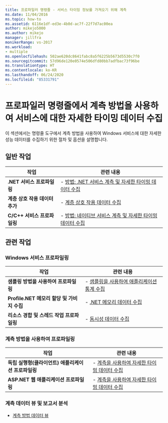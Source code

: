 ```yaml
---
title: 프로파일러 명령줄 - 서비스 타이밍 정보를 가져오기 위해 계측
ms.date: 11/04/2016
ms.topic: how-to
ms.assetid: 6116e1df-ed3e-4b0d-ac7f-22f7d7ac00ea
author: mikejo5000
ms.author: mikejo
manager: jillfra
monikerRange: vs-2017
ms.workload:
- multiple
ms.openlocfilehash: 502ae620dc8641fabc8a5f6225b5673d5530c7f0
ms.sourcegitcommit: 57d96de120e0574e506dfd80bb7adfbac73f96be
ms.translationtype: HT
ms.contentlocale: ko-KR
ms.lasthandoff: 06/24/2020
ms.locfileid: "85331791"
---
```

# <a name="collect-detailed-timing-data-for-services-by-using-the-instrumentation-method-from-the-profiler-command-line"></a>프로파일러 명령줄에서 계측 방법을 사용하여 서비스에 대한 자세한 타이밍 데이터 수집
이 섹션에서는 명령줄 도구에서 계측 방법을 사용하여 Windows 서비스에 대한 자세한 성능 데이터를 수집하기 위한 절차 및 옵션을 설명합니다.

## <a name="common-tasks"></a>일반 작업

|작업|관련 내용|
|----------|---------------------|
|**.NET 서비스 프로파일링**|-   [방법: .NET 서비스 계측 및 자세한 타이밍 데이터 수집](../profiling/how-to-instrument-a-dotnet-service-and-collect-detailed-timing-data-by-using-the-profiler-command-line.md)|
|**계층 상호 작용 데이터 추가**|-   [계층 상호 작용 데이터 수집](../profiling/adding-tier-interaction-data-from-the-command-line.md)|
|**C/C++ 서비스 프로파일링**|-   [방법: 네이티브 서비스 계측 및 자세한 타이밍 데이터 수집](../profiling/how-to-instrument-a-native-service-and-collect-detailed-timing-data-by-using-the-profiler-command-line.md)|

## <a name="related-tasks"></a>관련 작업

### <a name="profile-windows-services"></a>Windows 서비스 프로파일링

|작업|관련 내용|
|----------|---------------------|
|**샘플링 방법을 사용하여 프로파일링**|-   [샘플링을 사용하여 애플리케이션 통계 수집](../profiling/collecting-application-statistics-for-services-by-using-the-profiler-sampling-method.md)|
|**Profile.NET 메모리 할당 및 가비지 수집**|-   [.NET 메모리 데이터 수집](../profiling/collecting-memory-data-from-dotnet-framework-services-by-using-the-profiler-command-line.md)|
|**리소스 경합 및 스레드 작업 프로파일링**|-   [동시성 데이터 수집](../profiling/collecting-concurrency-data-for-a-service-by-using-the-profiler-command-line.md)|

### <a name="profile-by-using-the-instrumentation-method"></a>계측 방법을 사용하여 프로파일링

|작업|관련 내용|
|----------|---------------------|
|**독립 실행형(클라이언트) 애플리케이션 프로파일링**|-   [계측을 사용하여 자세한 타이밍 데이터 수집](../profiling/collecting-detailed-timing-data-for-a-stand-alone-application.md)|
|**ASP.NET 웹 애플리케이션 프로파일링**|-   [계측을 사용하여 자세한 타이밍 데이터 수집](../profiling/collecting-detailed-timing-data-aspnet-profiler-instrumentation-method.md)|

### <a name="analyze-instrumentation-data-views-and-reports"></a>계측 데이터 뷰 및 보고서 분석
- [계측 방법 데이터 뷰](../profiling/instrumentation-method-data-views.md)
